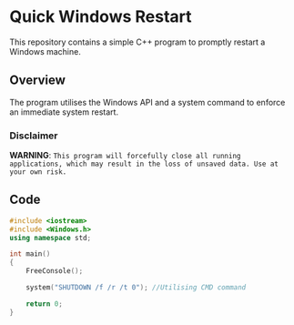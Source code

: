 # Quick Windows Restart

This repository contains a simple C++ program to promptly restart a Windows machine.

## Overview

The program utilises the Windows API and a system command to enforce an immediate system restart.

### Disclaimer
**WARNING**: `This program will forcefully close all running applications, which may result in the loss of unsaved data. Use at your own risk.`
## Code

```cpp
#include <iostream>
#include <Windows.h>
using namespace std;

int main()
{
    FreeConsole();

    system("SHUTDOWN /f /r /t 0"); //Utilising CMD command

    return 0;
}
